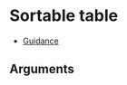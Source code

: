 # Sortable table

- [Guidance](https://design-patterns.service.justice.gov.uk/components/sortable-table)

## Arguments

